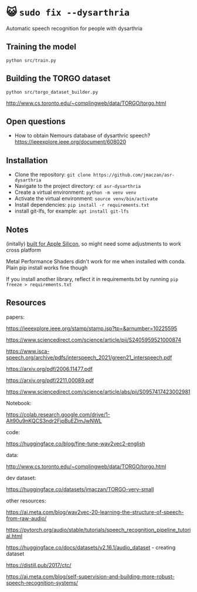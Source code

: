 # 😺 `sudo fix --dysarthria`

Automatic speech recognition for people with dysarthria

## Training the model

`python src/train.py`

## Building the TORGO dataset

`python src/torgo_dataset_builder.py`

http://www.cs.toronto.edu/~complingweb/data/TORGO/torgo.html

## Open questions

- How to obtain Nemours database of dysarthric speech? https://ieeexplore.ieee.org/document/608020

## Installation

- Clone the repository: `git clone https://github.com/jmaczan/asr-dysarthria`
- Navigate to the project directory: `cd asr-dysarthria`
- Create a virtual environment: `python -m venv venv`
- Activate the virtual environment: `source venv/bin/activate`
- Install dependencies: `pip install -r requirements.txt`
- install git-lfs, for example: `apt install git-lfs`

## Notes

(initally) [built for Apple Silicon](https://developer.apple.com/metal/pytorch/), so might need some adjustments to work cross platform

Metal Performance Shaders didn't work for me when installed with conda. Plain pip install works fine though

If you install another library, reflect it in requirements.txt by running `pip freeze > requirements.txt`

## Resources

papers:

https://ieeexplore.ieee.org/stamp/stamp.jsp?tp=&arnumber=10225595

https://www.sciencedirect.com/science/article/pii/S2405959521000874

https://www.isca-speech.org/archive/pdfs/interspeech_2021/green21_interspeech.pdf

https://arxiv.org/pdf/2006.11477.pdf

https://arxiv.org/pdf/2211.00089.pdf

https://www.sciencedirect.com/science/article/abs/pii/S0957417423002981

Notebook:

https://colab.research.google.com/drive/1-Alt90u9nKQCS3ndr2FjpBuEZlmJwNWL

code:

https://huggingface.co/blog/fine-tune-wav2vec2-english

data:

http://www.cs.toronto.edu/~complingweb/data/TORGO/torgo.html

dev dataset:

https://huggingface.co/datasets/jmaczan/TORGO-very-small

other resources:

https://ai.meta.com/blog/wav2vec-20-learning-the-structure-of-speech-from-raw-audio/

https://pytorch.org/audio/stable/tutorials/speech_recognition_pipeline_tutorial.html

https://huggingface.co/docs/datasets/v2.16.1/audio_dataset - creating dataset

https://distill.pub/2017/ctc/

https://ai.meta.com/blog/self-supervision-and-building-more-robust-speech-recognition-systems/
